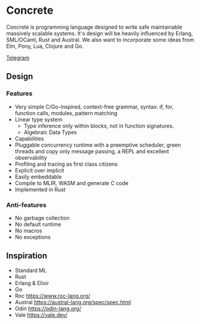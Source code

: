 # Concrete
Concrete is programming language designed to write safe maintainable massively scalable systems. It's design will be heavily influenced by Erlang, SML/OCaml, Rust and Austral. We also want to incorporate some ideas from Elm, Pony, Lua, Clojure and Go.

[Telegram](https://t.me/concrete_proglang)

## Design

### Features
- Very simple C/Go-inspired, context-free grammar, syntax: if, for, function calls, modules, pattern matching
- Linear type system
    - Type inference only within blocks, not in function signatures.
    - Algebraic Data Types
- Capabilities
- Pluggable concurrency runtime with a preemptive scheduler, green threads and copy only message passing, a REPL and excellent observability
- Profiling and tracing as first class citizens
- Explicit over implicit
- Easily embeddable
- Compile to MLIR, WASM and generate C code
- Implemented in Rust

### Anti-features
- No garbage collection
- No default runtime
- No macros
- No exceptions

## Inspiration
- Standard ML
- Rust
- Erlang & Elixir
- Go
- Roc https://www.roc-lang.org/
- Austral https://austral-lang.org/spec/spec.html
- Odin https://odin-lang.org/
- Vale https://vale.dev/
